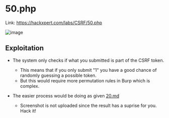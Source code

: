 # 50.php
Link: https://hackxpert.com/labs/CSRF/50.php

![image](https://user-images.githubusercontent.com/73820496/215307362-a96bdeb3-9362-4420-b344-231677259adb.png)<br>

## Exploitation
- The system only checks if what you submitted is part of the CSRF token. <br>
  - This means that if you only submit "1" you have a good chance of randomly guessing a possible token.
  - But this would require more permutation rules in Burp which is complex.

- The easier process would be doing as given [20.md](https://github.com/R0h1t3/Hackxpert-Labs/blob/main/CSRF/20.md)
  - Screenshot is not uploaded since the result has a suprise for you. Hack it!
